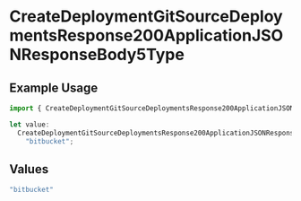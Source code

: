 # CreateDeploymentGitSourceDeploymentsResponse200ApplicationJSONResponseBody5Type

## Example Usage

```typescript
import { CreateDeploymentGitSourceDeploymentsResponse200ApplicationJSONResponseBody5Type } from "@vercel/sdk/models/createdeploymentop.js";

let value:
  CreateDeploymentGitSourceDeploymentsResponse200ApplicationJSONResponseBody5Type =
    "bitbucket";
```

## Values

```typescript
"bitbucket"
```